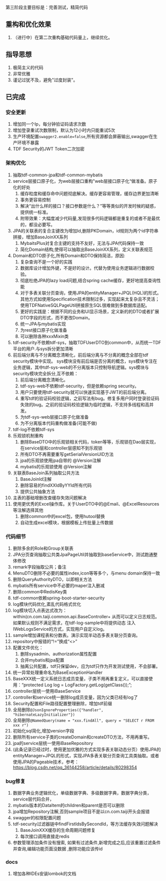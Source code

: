 第三阶段主要目标是：完善测试，精简代码
## 重构和优化效果
1. （进行中）在第二次重构基础代码量上，继续优化。

## 指导思想
1. 极简主义的代码
1. 非常优雅
1. 谨记过犹不及，避免"过度封装"。

## 已完成
### 安全更新
1. 增加同一个Ip，每分钟验证码请求次数
1. 增加登录重试次数限制，默认为12小时内只能重试5次
1. 生产环境配置`swagger2.enable=false`,所有资源都会屏蔽输出,swagger在生产环境不暴露
1. TDF Security的JWT Token二次加密

### 架构优化
1. 抽取tdf-common-jpa和tdf-common-mybatis
1. service层接口原子化，为web层接口重构"web层接口原子化“做准备。原子化的好处
    1. 缓存粒度和缓存命中问题彻底解决。缓存更容易管理，缓存边界更加清晰
    1. 事务更容易控制
    1. 解决“出什么样的接口？接口参数是什么？”等等类似的开发时候的疑惑，提供统一标准。
    1. 附带效果：大幅度减少代码量,发现很多代码逻辑都是重复的或者不是最优的，都没必要写。
1. JPA的关联表的复合主键改为增加Id,删除PKDomain，id规则为两个id字符串拼接，增加BaseJoinXX系列
    1. MybaitsPlus对复合主键的支持不友好，无法与JPA代码保持一致
    1. 简化Domain结构,使得可以抽取出BaseJoinXX系列，定义关联表规范
1. Domain和DTO原子化,所有Domain和DTO保持简洁，原因:
    1. 复杂查询不是一个好的实践
    1. 数据库设计增加外键，不是好的设计。代替为使用业务逻辑进行数据校验。
    1. 彻底杜绝JPA的lazy load问题,结合spring cache缓存，更好地提高查询性能
    1. 对于多表关联分页查询，使用JPA的entityManager+JPQL(HQL)的形式。其他方式如使用Specification技术限制过多，实现起来太复杂且不灵活；使用TDFNativeSQLPageUtil拼接原生SQL很难做到多数据库适配。
    1. 更好的实践是：根据不同的业务和UI显示场景，定义新的的DTO或者扩展DTO字段的形式，而不更改Domain。
    1. 统一JPA与mybatis实现
    1. 为rest接口原子化做准备
    1. 可以删除各种xxxMixin类
1. tdf-security不依赖tdf-sys，抽取TDFUserDTO到common中，从而统一TDF平台的用户.与sys拆分更加清晰
1. 前后端分离与不分离概念清晰化，前后端分离与不分离的概念全部在tdf security模块中实现。
sys模块没有前后端是否分离的概念，sys模块专注在业务逻辑，其中tdf-sys-web的不分离版本只控制导航逻辑。sys模块与security模块完全拆分,互不依赖：
    1. 前后端分离概念清晰化。
    1. tdf-sys-web不依赖tdf-security，但是依赖spring security。
    1. 用户只要使用tdf-security就可以快速实现基于JWT的前后端分离。
    1. 重写tdf的验证码校验逻辑，之前写法有bug。修复多用户同时登录验证码失效的bug。之前的验证码校验逻辑为临时逻辑，不支持多线程和高并发。
    1. 为tdf-sys-web层接口原子化做准备
    1. 为不分离版本代码重构做准备(可能不做)
1. tdf-log不依赖tdf-sys   
1. 乐观锁机制重构
    1. 删除BaseDTO中的乐观锁相关代码，token等等，乐观锁在Dao层实现，在service层和controller层感知不到乐观锁
    1. 所有DTO不再需要重写getSerialVersionUID方法
    1. jpa的乐观锁使用jpa自带的 @Version注解
    1. mybatis的乐观锁使用 @Version注解
1. 关联表BaseJoin系列抽取公共方法
    1. BaseJoinId注解
    1. 删除容易的findXXIdByYYId所有代码
    1. 提供公共抽象方法
1. 主表的基础增删改查缓存失效问题解决
1. 使用更优秀的Excel操作库。关于UserDTO中的@Email、@ExcelResources等注解选择其他
    1. 删除common中的excel包，使用hutool替换
    1. 自动生成excel模块，根据模板上传批量上传数据
   
### 代码细节
1. 删除多余的Role和Group关联表
1. JPA分页查询抽取公共类JpaPageUtil并抽取到baseService中，测试跑通整体修改
1. remark字段抽取公共；备注
1. MenuDTO删除不必要的属性index,icon等等多个，与menu domain保持一致
1. 删除QueryAuthorityDTO，以即相关方法
1. mybatis所有service中不必要的maper注入删减
1. 删除common中RedisKey类
1. tdf-common依赖spring-boot-starter-security
1. log模块代码优化,紊乱代码格式优化
1. log模块切入点表达式改为：within(cn.com.taiji.common.api.BaseController+  从而可以定义日志规范。如果默认规则不满足需求，在tdf-log-sample中将提供动态
注入IWebLogsService的方式，实现用户自定义log。
1. sample增加课程表和分数表。演示实现半动态多表关联分页查询。
1. repository中报错的“!=”换成“<>”
1. 配置文件优化：
    1. 删除sysadmin、authorization属性配置
    1. 合并mybatis和jpa配置
    1. 抽离公共配置，tdf只保留dev，应为tdf只作为开发测试使用，不会部署。
1. 统一异常处理重命名为BaseExceptionHandler
1. BaseXXX统一定义系统日志成员变量，子类不用再重复定义，可以直接使用：“protected Log log = LogFactory.getLog(getClass());”;
1. controller层统一使用iBaseService
1. controller和service统一删除log成员变量，因为父类已经有log了
1. Security配置和File路径配置整理删除，增加tdf前缀  
1. 全局删除`@JsonIgnoreProperties({"handler", "hibernateLazyInitializer"})`
1. 全局删除`@NamedQuery(name = "xxx.findAll", query = "SELECT r FROM xxx r")`
1. 初始化sql简化,增加version字段
1. 删除所有service子类的createDomain和createDTO方法，不用再重写。
1. jpa的service层统一使用iBaseRepository
1. (此条记录已经过时，使用更加优雅的方式实现多表关联动态分页）使用JPA的entityManager+JPQL的形式，实现JPA多表关联分页查询工具类抽取。或者使用JPA的Pageable技术，参考：https://blog.csdn.net/qq_36144258/article/details/80298354

### bug修复
1. 数据字典业务逻辑优化，单级数据字典、多级数据字典，数据字典分类，service层代码合并，
1. mybatis版本的DataItem的children和parent是否可以删除
1. jpa增加Repository注解,否则sample项目不是以cn.com.taiji开头会报错
1. swagger的权限配置问题
1. tdf-security过滤器链中findFirstIdsBySecondId，等方法缓存失效问题解决
    1. BaseJoinXXX缓存的生命周期问题修复
    1. 每次接口调用直接走redis
1. 参数管理添加条件没有搜索, 如果有过滤条件,新增完成之后,应该重置过滤条件并查询,编辑功能页面没数据 ,删除功能应该传id
    
### docs
1. 增加各种IDEs安装lombok的文档
